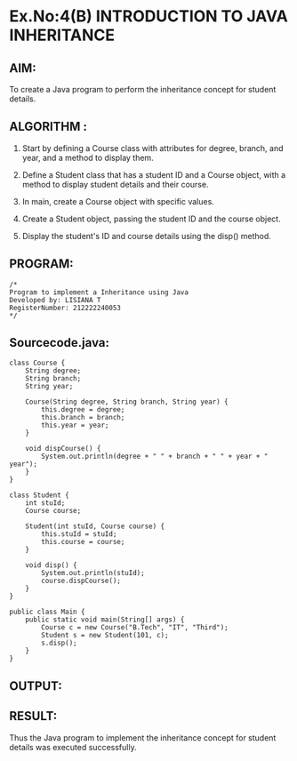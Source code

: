 # Ex.No:4(B) INTRODUCTION TO JAVA INHERITANCE

## AIM:
To create  a Java program to perform the inheritance concept for student details.

## ALGORITHM :
1. Start by defining a Course class with attributes for degree, branch, and year, and a method to display them.

2. Define a Student class that has a student ID and a Course object, with a method to display student details and their course.

3. In main, create a Course object with specific values.

4. Create a Student object, passing the student ID and the course object.

5. Display the student's ID and course details using the disp() method.

## PROGRAM:
 ```
/*
Program to implement a Inheritance using Java
Developed by: LISIANA T
RegisterNumber: 212222240053 
*/
```

## Sourcecode.java:
```
class Course {
    String degree;
    String branch;
    String year;

    Course(String degree, String branch, String year) {
        this.degree = degree;
        this.branch = branch;
        this.year = year;
    }

    void dispCourse() {
        System.out.println(degree + " " + branch + " " + year + " year");
    }
}

class Student {
    int stuId;
    Course course;

    Student(int stuId, Course course) {
        this.stuId = stuId;
        this.course = course;
    }

    void disp() {
        System.out.println(stuId);
        course.dispCourse();
    }
}

public class Main {
    public static void main(String[] args) {
        Course c = new Course("B.Tech", "IT", "Third");
        Student s = new Student(101, c);
        s.disp();
    }
}

```





## OUTPUT:



## RESULT:
Thus the Java program to implement the inheritance concept for student details was  executed successfully.

